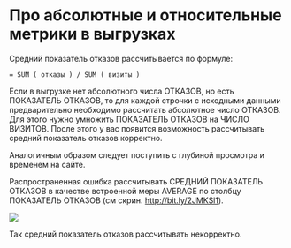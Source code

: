 <div id="про-абсолютные-и-относительные-метрики-в-выгрузках"
class="section level1">

Про абсолютные и относительные метрики в выгрузках
==================================================

Средний показатель отказов рассчитывается по формуле:

    = SUM ( отказы ) / SUM ( визиты ) 

Если в выгрузке нет абсолютного числа ОТКАЗОВ, но есть ПОКАЗАТЕЛЬ
ОТКАЗОВ, то для каждой строчки с исходными данными предварительно
необходимо рассчитать абсолютное число ОТКАЗОВ. Для этого нужно умножить
ПОКАЗАТЕЛЬ ОТКАЗОВ на ЧИСЛО ВИЗИТОВ. После этого у вас появится
возможность рассчитывать средний показатель отказов корректно.

Аналогичным образом следует поступить с глубиной просмотра и временем на
сайте.

Распространенная ошибка рассчитывать СРЕДНИЙ ПОКАЗАТЕЛЬ ОТКАЗОВ в
качестве встроенной меры AVERAGE по столбцу ПОКАЗАТЕЛЬ ОТКАЗОВ (см
скрин. http://bit.ly/2JMKSl1).



![](media/file63.png)



Так средний показатель отказов рассчитывать некорректно.


